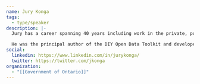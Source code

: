 ```yaml
---
name: Jury Konga
tags:
  - type/speaker
description: |-
  Jury has a career spanning 40 years including work in the private, public, and non-profit sectors. He has been involved in GO Open Data since its inception in 2012. His career includes new program development in the Ontario government, Manager of GIS Services for the City of Richmond Hill and Principal of eGovFutures Group creating open government and open data strategies.

  He was the principal author of the DIY Open Data Toolkit and developed the Open Data Framework in 2010 for the G4 (Toronto, Vancouver, Edmonton and Ottawa). Jury continues his work in the open community currently as Executive Director of the GO Open Data Association.
social:
  linkedin: https://www.linkedin.com/in/jurykonga/
  twitter: https://twitter.com/jkonga
organization:
  - "[[Government of Ontario]]"
---
```

